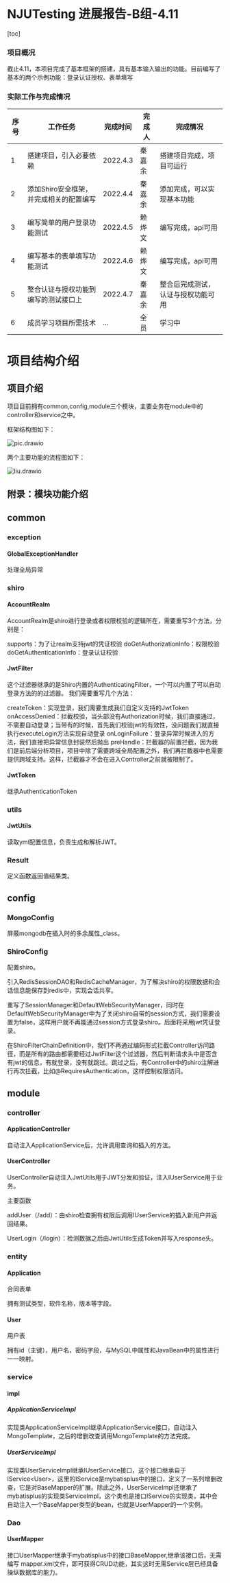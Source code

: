 # NJUTesting 进展报告-B组-4.11

[toc]

### 项目概况

截止4.11，本项目完成了基本框架的搭建，具有基本输入输出的功能。目前编写了基本的两个示例功能：登录认证授权、表单填写

### 实际工作与完成情况

| 序号 | 工作任务                                | 完成时间 | 完成人 | 完成情况                           |
| ---- | --------------------------------------- | -------- | ------ | ---------------------------------- |
| 1    | 搭建项目，引入必要依赖                  | 2022.4.3 | 秦嘉余 | 搭建项目完成，项目可运行           |
| 2    | 添加Shiro安全框架，并完成相关的配置编写 | 2022.4.4 | 秦嘉余 | 添加完成，可以实现基本功能         |
| 3    | 编写简单的用户登录功能测试              | 2022.4.5 | 赖烨文 | 编写完成，api可用                  |
| 4    | 编写基本的表单填写功能测试              | 2022.4.6 | 赖烨文 | 编写完成，api可用                  |
| 5    | 整合认证与授权功能到编写的测试接口上    | 2022.4.7 | 秦嘉余 | 整合后完成测试，认证与授权功能可用 |
| 6    | 成员学习项目所需技术                    | ...      | 全员   | 学习中                             |

# 项目结构介绍

## 项目介绍

项目目前拥有common,config,module三个模块，主要业务在module中的controller和service之中。

框架结构图如下：

![pic.drawio](每周进展-4.11.assets/pic.drawio.png)

两个主要功能的流程图如下：

![liu.drawio](每周进展-4.11.assets/liu.drawio.png)

## 附录：模块功能介绍

## common

### exception

#### GlobalExceptionHandler

处理全局异常

### shiro

#### AccountRealm

AccountRealm是shiro进行登录或者权限校验的逻辑所在，需要重写3个方法，分别是：

supports：为了让realm支持jwt的凭证校验
doGetAuthorizationInfo：权限校验
doGetAuthenticationInfo：登录认证校验

#### JwtFilter

这个过滤器继承的是Shiro内置的AuthenticatingFilter，一个可以内置了可以自动登录方法的的过滤器。
我们需要重写几个方法：

createToken：实现登录，我们需要生成我们自定义支持的JwtToken
onAccessDenied：拦截校验，当头部没有Authorization时候，我们直接通过，不需要自动登录；当带有的时候，首先我们校验jwt的有效性，没问题我们就直接执行executeLogin方法实现自动登录
onLoginFailure：登录异常时候进入的方法，我们直接把异常信息封装然后抛出
preHandle：拦截器的前置拦截，因为我们是前后端分析项目，项目中除了需要跨域全局配置之外，我们再拦截器中也需要提供跨域支持。这样，拦截器才不会在进入Controller之前就被限制了。

#### JwtToken

继承AuthenticationToken

### utils

#### JwtUtils

读取yml配置信息，负责生成和解析JWT。

### Result

定义函数返回值结果类。

## config

### MongoConfig

屏蔽mongodb在插入时的多余属性_class。

### ShiroConfig

配置shiro。

引入RedisSessionDAO和RedisCacheManager，为了解决shiro的权限数据和会话信息能保存到redis中，实现会话共享。

重写了SessionManager和DefaultWebSecurityManager，同时在DefaultWebSecurityManager中为了关闭shiro自带的session方式，我们需要设置为false，这样用户就不再能通过session方式登录shiro。后面将采用jwt凭证登录。

在ShiroFilterChainDefinition中，我们不再通过编码形式拦截Controller访问路径，而是所有的路由都需要经过JwtFilter这个过滤器，然后判断请求头中是否含有jwt的信息，有就登录，没有就跳过。跳过之后，有Controller中的shiro注解进行再次拦截，比如@RequiresAuthentication，这样控制权限访问。

## module

### controller

#### ApplicationController

自动注入ApplicationService后，允许调用查询和插入的方法。

#### UserController

UserController自动注入JwtUtils用于JWT分发和验证，注入IUserService用于业务。

主要函数	

addUser（/add）：由shiro检查拥有权限后调用IUserService的插入新用户并返回结果。

 UserLogin（/login）：检测数据之后由JwtUtils生成Token并写入response头。

### entity

#### Application

合同表单

拥有测试类型，软件名称，版本等字段。

#### User

用户表

拥有id（主键），用户名，密码字段，与MySQL中属性和JavaBean中的属性进行一一映射。

### service

#### impl

##### ApplicationServiceImpl

实现类ApplicationServiceImpl继承ApplicationService接口，自动注入MongoTemplate，之后的增删改查调用MongoTemplate的方法完成。

##### UserServiceImpl

实现类UserServiceImpl继承IUserService接口，这个接口继承自于IService\<User>，这里的IService是mybatisplus中的接口，定义了一系列增删改查，它是对BaseMapper的扩展。除此之外，UserServiceImpl还继承了mybatisplus的实现类ServiceImpl，这个类也是接口IService的实现类，其中会自动注入一个BaseMapper类型的bean，也就是UserMapper的一个实例。

### Dao

#### UserMapper

接口UserMapper继承于mybatisplus中的接口BaseMapper,继承该接口后，无需编写 mapper.xml文件，即可获得CRUD功能，其实这时无需Service层已经具备操纵数据库的能力。